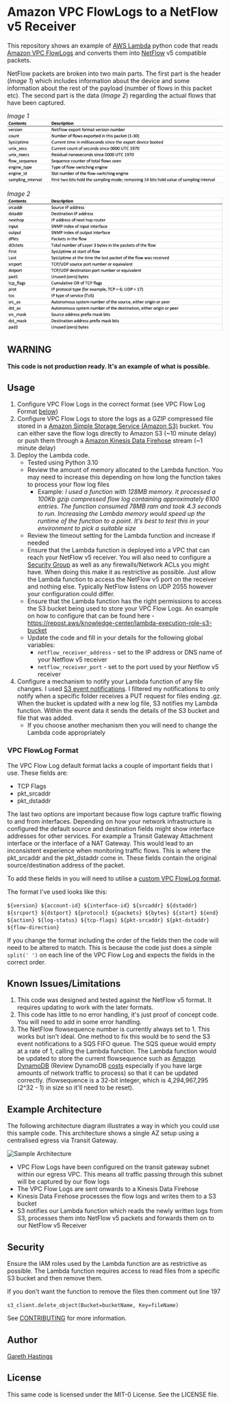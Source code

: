 # Amazon VPC FlowLogs to a NetFlow v5 Receiver

This repository shows an example of [AWS Lambda](https://aws.amazon.com/lambda/) python code that reads [Amazon VPC FlowLogs](https://docs.aws.amazon.com/vpc/latest/userguide/flow-logs.html) and converts them into [NetFlow](https://en.wikipedia.org/wiki/NetFlow) v5 compatible packets. 

NetFlow packets are broken into two main parts. The first part is the header (*Image 1*) which includes information about the device and some information about the rest of the payload (number of flows in this packet etc). The second part is the data (*Image 2*) regarding the actual flows that have been captured.

*Image 1*
![NetFlow v5 Header](images/v5-header.png "NetFlow v5 Header")

*Image 2*
![NetFlow v5 Header](images/v5-record.png "NetFlow v5 Header")

## WARNING

**This code is not production ready. It's an example of what is possible.**

## Usage

1. Configure VPC Flow Logs in the correct format (see VPC Flow Log Format [below](#vpc-flowlog-format))
2. Configure VPC Flow Logs to store the logs as a GZIP compressed file stored in a [Amazon Simple Storage Service (Amazon S3)](https://aws.amazon.com/s3/) bucket. You can either save the flow logs directly to Amazon S3 (~10 minute delay) or push them through a [Amazon Kinesis Data Firehose](https://aws.amazon.com/kinesis/data-firehose/) stream (~1 minute delay)
3. Deploy the Lambda code. 
   - Tested using Python 3.10
   - Review the amount of memory allocated to the Lambda function. You may need to increase this depending on how long the function takes to process your flow log files
     - Example: *I used a function with 128MB memory. It processed a 100Kb gzip compressed flow log containing approximately 6100 entries. The function consumed 78MB ram and took 4.3 seconds to run. Increasing the Lambda memory would speed up the runtime of the function to a point. It's best to test this in your environment to pick a suitable size*
   - Review the timeout setting for the Lambda function and increase if needed
   - Ensure that the Lambda function is deployed into a VPC that can reach your NetFlow v5 receiver. You will also need to configure a [Security Group](https://docs.aws.amazon.com/vpc/latest/userguide/security-groups.html) as well as any firewalls/Network ACLs you might have. When doing this make it as restrictive as possible. Just allow the Lambda function to access the NetFlow v5 port on the receiver and nothing else. Typically NetFlow listens on UDP 2055 however your configuration could differ.
   - Ensure that the Lambda function has the right permissions to access the S3 bucket being used to store your VPC Flow Logs. An example on how to configure that can be found here - https://repost.aws/knowledge-center/lambda-execution-role-s3-bucket
   - Update the code and fill in your details for the following global variables:
     - ```netflow_receiver_address``` - set to the IP address or DNS name of your Netflow v5 receiver
     - ```netflow_receiver_port``` - set to the port used by your Netflow v5 receiver
4. Configure a mechanism to notify your Lambda function of any file changes. I used [S3 event notifications](https://docs.aws.amazon.com/AmazonS3/latest/userguide/enable-event-notifications.html). I filtered my notifications to only notify when a specific folder receives a PUT request for files ending .gz.  When the bucket is updated with a new log file, S3 notifies my Lambda function. Within the event data it sends the details of the S3 bucket and file that was added.
   - If you choose another mechanism then you will need to change the Lambda code appropriately

### VPC FlowLog Format

The VPC Flow Log default format lacks a couple of important fields that I use. These fields are:
- TCP Flags
- pkt_srcaddr
- pkt_dstaddr

The last two options are important because flow logs capture traffic flowing to and from interfaces. Depending on how your network infrastructure is configured the default source and destination fields might show interface addresses for other services. For example a Transit Gateway Attachment interface or the interface of a NAT Gateway. This would lead to an inconsistent experience when monitoring traffic flows. This is where the pkt_srcaddr and the pkt_dstaddr come in. These fields contain the original source/destination address of the packet.

To add these fields in you will need to utilise a [custom VPC FlowLog format](https://docs.aws.amazon.com/vpc/latest/userguide/flow-logs.html#flow-log-records). 

The format I've used looks like this:

```${version} ${account-id} ${interface-id} ${srcaddr} ${dstaddr} ${srcport} ${dstport} ${protocol} ${packets} ${bytes} ${start} ${end} ${action} ${log-status} ${tcp-flags} ${pkt-srcaddr} ${pkt-dstaddr} ${flow-direction}```

If you change the format including the order of the fields then the code will need to be altered to match. This is because the code just does a simple ```split(' ')``` on each line of the VPC Flow Log and expects the fields in the correct order. 

## Known Issues/Limitations

1. This code was designed and tested against the NetFlow v5 format. It requires updating to work with the later formats.
2. This code has little to no error handling, it's just proof of concept code. You will need to add in some error handling.
3. The NetFlow flowsequence number is currently always set to 1. This works but isn't ideal. One method to fix this would be to send the S3 event notifications to a SQS FIFO queue. The SQS queue would empty at a rate of 1, calling the Lambda function. The Lambda function would be updated to store the current flowsequence such as [Amazon DynamoDB](https://aws.amazon.com/dynamodb/) (Review DynamoDB [costs](https://aws.amazon.com/dynamodb/pricing/) especially if you have large amounts of network traffic to process) so that it can be updated correctly. (flowsequence is a 32-bit integer, which is 4,294,967,295 (2^32 - 1) in size so it'll need to be reset).

## Example Architecture

The following architecture diagram illustrates a way in which you could use this sample code. This architecture shows a single AZ setup using a centralised egress via Transit Gateway.

![Sample Architecture](images/sample-architecture.png "Sample Architecture")

- VPC Flow Logs have been configured on the transit gateway subnet within our egress VPC. This means all traffic passing through this subnet will be captured by our flow logs
- The VPC Flow Logs are sent onwards to a Kinesis Data Firehose
- Kinesis Data Firehose processes the flow logs and writes them to a S3 bucket
- S3 notifies our Lambda function which reads the newly written logs from S3, processes them into NetFlow v5 packets and forwards them on to our NetFlow v5 Receiver

## Security

Ensure the IAM roles used by the Lambda function are as restrictive as possible. The Lambda function requires access to read files from a specific S3 bucket and then remove them. 

If you don't want the function to remove the files then comment out line 197

```s3_client.delete_object(Bucket=bucketName, Key=fileName)```

See [CONTRIBUTING](CONTRIBUTING.md#security-issue-notifications) for more information.

## Author

[Gareth Hastings](https://www.linkedin.com/in/gareth-hastings-8482aa43/)

## License

This same code is licensed under the MIT-0 License. See the LICENSE file.

